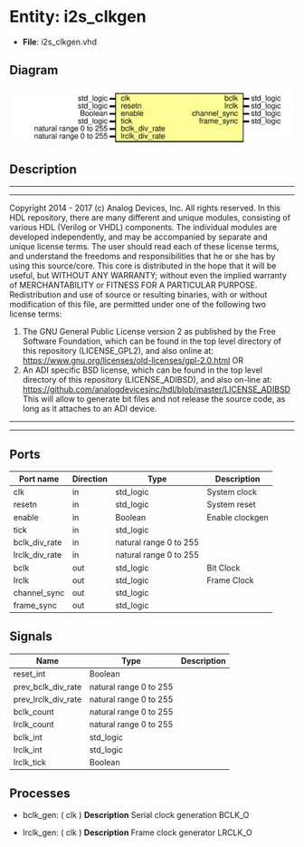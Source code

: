 # Entity: i2s_clkgen

- **File**: i2s_clkgen.vhd
## Diagram

![Diagram](i2s_clkgen.svg "Diagram")
## Description

***************************************************************************
***************************************************************************
Copyright 2014 - 2017 (c) Analog Devices, Inc. All rights reserved.
In this HDL repository, there are many different and unique modules, consisting
of various HDL (Verilog or VHDL) components. The individual modules are
developed independently, and may be accompanied by separate and unique license
terms.
The user should read each of these license terms, and understand the
freedoms and responsibilities that he or she has by using this source/core.
This core is distributed in the hope that it will be useful, but WITHOUT ANY
WARRANTY; without even the implied warranty of MERCHANTABILITY or FITNESS FOR
A PARTICULAR PURPOSE.
Redistribution and use of source or resulting binaries, with or without modification
of this file, are permitted under one of the following two license terms:
  1. The GNU General Public License version 2 as published by the
     Free Software Foundation, which can be found in the top level directory
     of this repository (LICENSE_GPL2), and also online at:
     <https://www.gnu.org/licenses/old-licenses/gpl-2.0.html>
OR
  2. An ADI specific BSD license, which can be found in the top level directory
     of this repository (LICENSE_ADIBSD), and also on-line at:
     https://github.com/analogdevicesinc/hdl/blob/master/LICENSE_ADIBSD
     This will allow to generate bit files and not release the source code,
     as long as it attaches to an ADI device.
***************************************************************************
***************************************************************************
## Ports

| Port name      | Direction | Type                   | Description     |
| -------------- | --------- | ---------------------- | --------------- |
| clk            | in        | std_logic              | System clock    |
| resetn         | in        | std_logic              | System reset    |
| enable         | in        | Boolean                | Enable clockgen |
| tick           | in        | std_logic              |                 |
| bclk_div_rate  | in        | natural range 0 to 255 |                 |
| lrclk_div_rate | in        | natural range 0 to 255 |                 |
| bclk           | out       | std_logic              | Bit Clock       |
| lrclk          | out       | std_logic              | Frame Clock     |
| channel_sync   | out       | std_logic              |                 |
| frame_sync     | out       | std_logic              |                 |
## Signals

| Name                | Type                   | Description |
| ------------------- | ---------------------- | ----------- |
| reset_int           | Boolean                |             |
| prev_bclk_div_rate  | natural range 0 to 255 |             |
| prev_lrclk_div_rate | natural range 0 to 255 |             |
| bclk_count          | natural range 0 to 255 |             |
| lrclk_count         | natural range 0 to 255 |             |
| bclk_int            | std_logic              |             |
| lrclk_int           | std_logic              |             |
| lrclk_tick          | Boolean                |             |
## Processes
- bclk_gen: ( clk )
**Description**
Serial clock generation BCLK_O

- lrclk_gen: ( clk )
**Description**
Frame clock generator LRCLK_O

